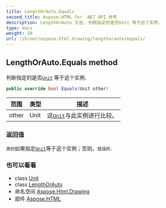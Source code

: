 ```yaml
---
title: LengthOrAuto.Equals
second_title: Aspose.HTML for .NET API 参考
description: LengthOrAuto 方法. 判断指定的是否Unit 等于这个实例.
type: docs
weight: 50
url: /zh/net/aspose.html.drawing/lengthorauto/equals/
---
```

## LengthOrAuto.Equals method

判断指定的是否[`Unit`](../../unit/) 等于这个实例.

```csharp
public override bool Equals(Unit other)
```

| 范围 | 类型 | 描述 |
| --- | --- | --- |
| other | Unit | 这[`Unit`](../../unit/)与此实例进行比较。 |

### 返回值

`真的`如果指定[`Unit`](../../unit/)等于这个实例；否则，`错误的`.

### 也可以看看

* class [Unit](../../unit/)
* class [LengthOrAuto](../)
* 命名空间 [Aspose.Html.Drawing](../../lengthorauto/)
* 部件 [Aspose.HTML](../../../)


